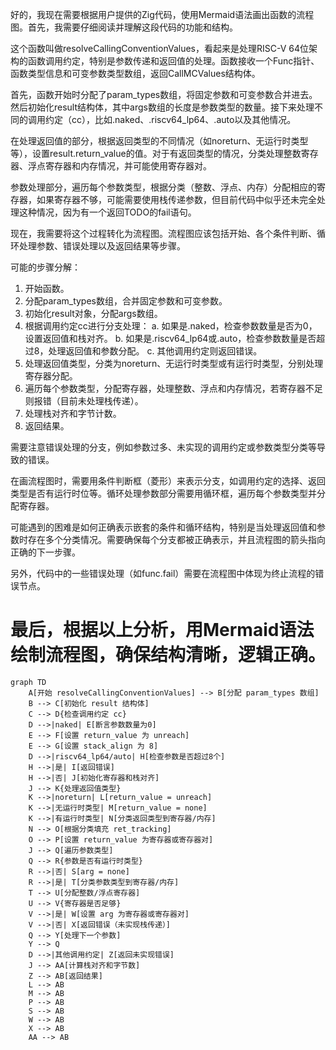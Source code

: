 好的，我现在需要根据用户提供的Zig代码，使用Mermaid语法画出函数的流程图。首先，我需要仔细阅读并理解这段代码的功能和结构。

这个函数叫做resolveCallingConventionValues，看起来是处理RISC-V 64位架构的函数调用约定，特别是参数传递和返回值的处理。函数接收一个Func指针、函数类型信息和可变参数类型数组，返回CallMCValues结构体。

首先，函数开始时分配了param_types数组，将固定参数和可变参数合并进去。然后初始化result结构体，其中args数组的长度是参数类型的数量。接下来处理不同的调用约定（cc），比如.naked、.riscv64_lp64、.auto以及其他情况。

在处理返回值的部分，根据返回类型的不同情况（如noreturn、无运行时类型等），设置result.return_value的值。对于有返回类型的情况，分类处理整数寄存器、浮点寄存器和内存情况，并可能使用寄存器对。

参数处理部分，遍历每个参数类型，根据分类（整数、浮点、内存）分配相应的寄存器，如果寄存器不够，可能需要使用栈传递参数，但目前代码中似乎还未完全处理这种情况，因为有一个返回TODO的fail语句。

现在，我需要将这个过程转化为流程图。流程图应该包括开始、各个条件判断、循环处理参数、错误处理以及返回结果等步骤。

可能的步骤分解：
1. 开始函数。
2. 分配param_types数组，合并固定参数和可变参数。
3. 初始化result对象，分配args数组。
4. 根据调用约定cc进行分支处理：
   a. 如果是.naked，检查参数数量是否为0，设置返回值和栈对齐。
   b. 如果是.riscv64_lp64或.auto，检查参数数量是否超过8，处理返回值和参数分配。
   c. 其他调用约定则返回错误。
5. 处理返回值类型，分类为noreturn、无运行时类型或有运行时类型，分别处理寄存器分配。
6. 遍历每个参数类型，分配寄存器，处理整数、浮点和内存情况，若寄存器不足则报错（目前未处理栈传递）。
7. 处理栈对齐和字节计数。
8. 返回结果。

需要注意错误处理的分支，例如参数过多、未实现的调用约定或参数类型分类等导致的错误。

在画流程图时，需要用条件判断框（菱形）来表示分支，如调用约定的选择、返回类型是否有运行时位等。循环处理参数部分需要用循环框，遍历每个参数类型并分配寄存器。

可能遇到的困难是如何正确表示嵌套的条件和循环结构，特别是当处理返回值和参数时存在多个分类情况。需要确保每个分支都被正确表示，并且流程图的箭头指向正确的下一步骤。

另外，代码中的一些错误处理（如func.fail）需要在流程图中体现为终止流程的错误节点。

最后，根据以上分析，用Mermaid语法绘制流程图，确保结构清晰，逻辑正确。
================================================
```mermaid
graph TD
    A[开始 resolveCallingConventionValues] --> B[分配 param_types 数组]
    B --> C[初始化 result 结构体]
    C --> D{检查调用约定 cc}
    D -->|naked| E[断言参数数量为0]
    E --> F[设置 return_value 为 unreach]
    E --> G[设置 stack_align 为 8]
    D -->|riscv64_lp64/auto| H[检查参数是否超过8个]
    H -->|是| I[返回错误]
    H -->|否| J[初始化寄存器和栈对齐]
    J --> K{处理返回值类型}
    K -->|noreturn| L[return_value = unreach]
    K -->|无运行时类型| M[return_value = none]
    K -->|有运行时类型| N[分类返回类型到寄存器/内存]
    N --> O[根据分类填充 ret_tracking]
    O --> P[设置 return_value 为寄存器或寄存器对]
    J --> Q[遍历参数类型]
    Q --> R{参数是否有运行时类型}
    R -->|否| S[arg = none]
    R -->|是| T[分类参数类型到寄存器/内存]
    T --> U[分配整数/浮点寄存器]
    U --> V{寄存器是否足够}
    V -->|是| W[设置 arg 为寄存器或寄存器对]
    V -->|否| X[返回错误（未实现栈传递）]
    Q --> Y[处理下一个参数]
    Y --> Q
    D -->|其他调用约定| Z[返回未实现错误]
    J --> AA[计算栈对齐和字节数]
    Z --> AB[返回结果]
    L --> AB
    M --> AB
    P --> AB
    S --> AB
    W --> AB
    X --> AB
    AA --> AB
```